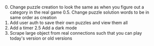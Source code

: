 0. Change puzzle creation to look the same as when you figure out a category in the real game
0.5. Change puzzle solution words to be in same order as creation
1. Add user auth to save their own puzzles and view them all
2. Add a timer
2.5 Add a dark mode
3. Scrape large object from real connections such that you can play today's version or old versions
